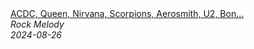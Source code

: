 <!--2024-08-26 13:00:07-->
<div class="yb">
  <a class="nodecor" href="/posts.html?rok/acdc_queen_nirvana_scorpions_aerosmith_u2_bon_joviclassic_rock_songs_70s_80s_90s_full_album">
    <img class="preview" data-videoid="709gjhHKI3U" src="https://i4.ytimg.com/vi/709gjhHKI3U/hqdefault.jpg" align="middle" alt="">
  </a>
  <div class="inlbl text">
    <a class="nodecor" href="/posts.html?rok/acdc_queen_nirvana_scorpions_aerosmith_u2_bon_joviclassic_rock_songs_70s_80s_90s_full_album">ACDC, Queen, Nirvana, Scorpions, Aerosmith, U2, Bon...</a><br>
    <i class="smaller2">Rock Melody</i><br>
    <i class="smaller3">2024-08-26</i>
  </div>
</div>

